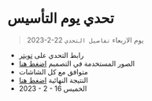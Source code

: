 # تحدي يوم التأسيس
> 2023-2-22 يوم الاربعاء
`تفاصيل التحدي`
- رابط التحدي على [تويتر](https://twitter.com/b_wffa/status/1626264652211490819?s=20)
- الصور المستخدمة في التصميم [اضغط هنا](https://dribbble.com/shots/20666330-foundation-day)
- متوافق مع كل الشاشات
- النتيجة النهائية [اضغط هنا](https://x39ome.github.io/saudi_founding_day/)
- 2023 - 2 - 16 الخميس
